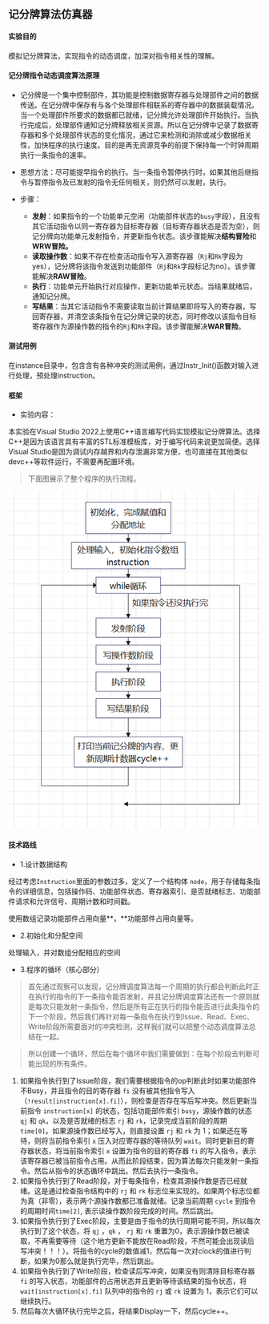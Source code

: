 ## 记分牌算法仿真器

#### 实验目的

模拟记分牌算法，实现指令的动态调度，加深对指令相关性的理解。



#### 记分牌指令动态调度算法原理

- 记分牌是一个集中控制部件，其功能是控制数据寄存器与处理部件之间的数据传送。在记分牌中保存有与各个处理部件相联系的寄存器中的数据装载情况。当一个处理部件所要求的数据都已就绪，记分牌允许处理部件开始执行。当执行完成后，处理部件通知记分牌释放相关资源。所以在记分牌中记录了数据寄存器和多个处理部件状态的变化情况，通过它来检测和消除或减少数据相关性，加快程序的执行速度。目的是再无资源竞争的前提下保持每一个时钟周期执行一条指令的速率。

- 思想方法：尽可能提早指令的执行。当一条指令暂停执行时，如果其他后继指令与暂停指令及已发射的指令无任何相关，则仍然可以发射，执行。

- 步骤：
  - **发射**：如果指令的一个功能单元空闲（功能部件状态的`busy`字段），且没有其它活动指令以同一寄存器为目标寄存器（目标寄存器状态是否为空），则记分牌向功能单元发射指令，并更新指令状态。该步骤能解决**结构冒险**和**WRW冒险。**
  - **读取操作数**：如果不存在检查活动指令写入源寄存器（`Rj`和`Rk`字段为yes），记分牌将该指令发送到功能部件（`Rj`和`Rk`字段标记为no）。该步骤能解决**RAW冒险**。
  - **执行**：功能单元开始执行对应操作，更新功能单元状态。当结果就绪后，通知记分牌。
  - **写结果**：当其它活动指令不需要读取当前计算结果即将写入的寄存器，写回寄存器，并清空该条指令在记分牌记录的状态，同时修改以该指令目标寄存器作为源操作数的指令的`Rj`和`Rk`字段。该步骤能解决**WAR冒险**。



#### 测试用例

在instance目录中，包含含有各种冲突的测试用例，通过Instr_Init()函数对输入进行处理，预处理instruction。



#### 框架

- 实验内容：

本实验在Visual Studio 2022上使用C\++语言编写代码实现模拟记分牌算法。选择C++是因为该语言具有丰富的STL标准模板库，对于编写代码来说更加简便。选择Visual Studio是因为调试内存越界和内存泄漏非常方便，也可直接在其他类似devc++等软件运行，不需要再配置环境。

>   下面图展示了整个程序的执行流程。

![image-process](./picture/image-process.png)



#### 技术路线

- 1.设计数据结构

经过考虑`Instruction`里面的参数过多，定义了一个结构体 `node`，用于存储每条指令的详细信息，包括操作码、功能部件状态、寄存器索引、是否就绪标志、功能部件请求和允许信号、周期计数和时间戳。

使用数组记录功能部件占用向量**，**功能部件占用向量等。

- 2.初始化和分配空间

处理输入，并对数组分配相应的空间

- 3.程序的循环（核心部分）

>   首先通过观察可以发现，记分牌调度算法每一个周期的执行都会判断此时正在执行的指令的下一条指令能否发射，并且记分牌调度算法还有一个原则就是每次只能发射一条指令，然后是所有正在执行的指令能否进行此条指令的下一个阶段，然后我们再针对每一条指令在执行到Issue、Read、Exec、Write阶段所需要面对的冲突检测，这样我们就可以把整个动态调度算法总结在一起。

>   所以创建一个循环，然后在每个循环中我们需要做到：在每个阶段去判断可能出现的所有条件。

1.  如果指令执行到了Issue阶段，我们需要根据指令的op判断此时如果功能部件不Busy，并且指令的目的寄存器 `fi` 没有被其他指令写入（`!result[instruction[x].fi]`），则检查是否存在写后写冲突。然后更新当前指令 `instruction[x]` 的状态，包括功能部件索引 `busy`，源操作数的状态 `qj` 和 `qk`，以及是否就绪的标志 `rj` 和 `rk`，记录完成当前阶段的周期 `time[0]`。如果源操作数已经写入，则直接设置 `rj` 和 `rk` 为 1；如果还在等待，则将当前指令索引 `x` 压入对应寄存器的等待队列 `wait`。同时更新目的寄存器状态，将当前指令索引 `x` 设置为指令的目的寄存器 `fi` 的写入指令，表示该寄存器已被当前指令占用。从而此阶段结束，因为算法每次只能发射一条指令。然后从指令的状态循环中跳出。然后去执行一条指令。
2.  如果指令执行到了Read阶段，对于每条指令，检查其源操作数是否已经就绪。这是通过检查指令结构中的 `rj` 和 `rk` 标志位来实现的。如果两个标志位都为真（非零），表示两个源操作数都已准备就绪。记录当前周期 `cycle` 到指令的周期时间`time[2]`, 表示读操作数阶段完成的时间。然后跳出。
3.  如果指令执行到了Exec阶段，主要是由于指令的执行周期可能不同，所以每次执行到了这个状态，将 `qj` ，`qk` ， `rj` 和 `rk` 重置为0，表示源操作数已被读取，不再需要等待（这个地方更新不能放在Read阶段，不然可能会出现读后写冲突！！！）。将指令的cycle的数值减1，然后每一次对clock的值进行判断，如果为0那么就是执行完毕，然后跳出。
4.  如果指令执行到了Write阶段，检查读后写冲突，如果没有则清除目标寄存器 `fi` 的写入状态，功能部件的占用状态并且更新等待该结果的指令状态，将 `wait[instruction[x].fi]` 队列中的指令的 `rj` 或 `rk` 设置为 1，表示它们可以继续执行。
5.  然后每次大循环执行完毕之后，将结果Display一下，然后cycle++。
